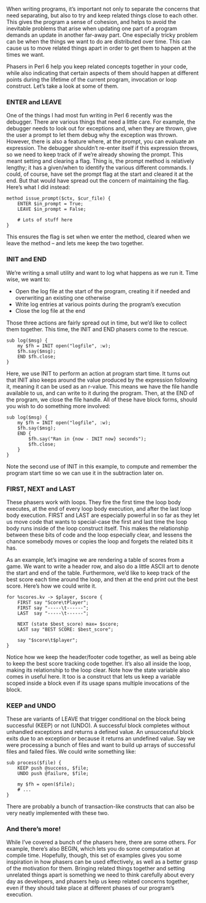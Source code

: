 When writing programs, it’s important not only to separate the concerns that
need separating, but also to try and keep related things close to each other.
This gives the program a sense of cohesion, and helps to avoid the inevitable
problems that arise when updating one part of a program demands an update in
another far-away part. One especially tricky problem can be when the things we
want to do are distributed over time. This can cause us to move related things
apart in order to get them to happen at the times we want.

Phasers in Perl 6 help you keep related concepts together in your code, while
also indicating that certain aspects of them should happen at different points
during the lifetime of the current program, invocation or loop construct.
Let’s take a look at some of them.

### ENTER and LEAVE

One of the things I had most fun writing in Perl 6 recently was the debugger.
There are various things that need a little care. For example, the debugger
needs to look out for exceptions and, when they are thrown, give the user a
prompt to let them debug why the exception was thrown. However, there is also
a feature where, at the prompt, you can evaluate an expression. The debugger
shouldn’t re-enter itself if this expression throws, so we need to keep track
of if we’re already showing the prompt. This meant setting and clearing a
flag. Thing is, the prompt method is relatively lengthy; it has a given/when
to identify the various different commands. I could, of course, have set the
prompt flag at the start and cleared it at the end. But that would have spread
out the concern of maintaining the flag. Here’s what I did instead:

    
    method issue_prompt($ctx, $cur_file) {
        ENTER $in_prompt = True;
        LEAVE $in_prompt = False;
    
        # Lots of stuff here
    }

This ensures the flag is set when we enter the method, cleared when we leave
the method – and lets me keep the two together.

### INIT and END

We’re writing a small utility and want to log what happens as we run it. Time
wise, we want to:

  * Open the log file at the start of the program, creating it if needed and overwriting an existing one otherwise
  * Write log entries at various points during the program’s execution
  * Close the log file at the end

Those three actions are fairly spread out in time, but we’d like to collect
them together. This time, the INIT and END phasers come to the rescue.

    
    sub log($msg) {
        my $fh = INIT open("logfile", :w);
        $fh.say($msg);
        END $fh.close;
    }

Here, we use INIT to perform an action at program start time. It turns out
that INIT also keeps around the value produced by the expression following it,
meaning it can be used as an r-value. This means we have the file handle
available to us, and can write to it during the program. Then, at the END of
the program, we close the file handle. All of these have block forms, should
you wish to do something more involved:

    
    sub log($msg) {
        my $fh = INIT open("logfile", :w);
        $fh.say($msg);
        END {
            $fh.say("Ran in {now - INIT now} seconds");
            $fh.close;
        }
    }

Note the second use of INIT in this example, to compute and remember the
program start time so we can use it in the subtraction later on.

### FIRST, NEXT and LAST

These phasers work with loops. They fire the first time the loop body
executes, at the end of every loop body execution, and after the last loop
body execution. FIRST and LAST are especially powerful in so far as they let
us move code that wants to special-case the first and last time the loop body
runs inside of the loop construct itself. This makes the relationship between
these bits of code and the loop especially clear, and lessens the chance
somebody moves or copies the loop and forgets the related bits it has.

As an example, let’s imagine we are rendering a table of scores from a game.
We want to write a header row, and also do a little ASCII art to denote the
start and end of the table. Furthermore, we’d like to keep track of the best
score each time around the loop, and then at the end print out the best score.
Here’s how we could write it.

    
    for %scores.kv -> $player, $score {
        FIRST say "Score\tPlayer";
        FIRST say "-----\t------";
        LAST  say "-----\t------";
    
        NEXT (state $best_score) max= $score;
        LAST say "BEST SCORE: $best_score";
    
        say "$score\t$player";
    }

Notice how we keep the header/footer code together, as well as being able to
keep the best score tracking code together. It’s also all inside the loop,
making its relationship to the loop clear. Note how the state variable also
comes in useful here. It too is a construct that lets us keep a variable
scoped inside a block even if its usage spans multiple invocations of the
block.

### KEEP and UNDO

These are variants of LEAVE that trigger conditional on the block being
successful (KEEP) or not (UNDO). A successful block completes without
unhandled exceptions and returns a defined value. An unsuccessful block exits
due to an exception or because it returns an undefined value. Say we were
processing a bunch of files and want to build up arrays of successful files
and failed files. We could write something like:

    
    sub process($file) {
        KEEP push @success, $file;
        UNDO push @failure, $file;
    
        my $fh = open($file);
        # ...
    }

There are probably a bunch of transaction-like constructs that can also be
very neatly implemented with these two.

### And there’s more!

While I’ve covered a bunch of the phasers here, there are some others. For
example, there’s also BEGIN, which lets you do some computation at compile
time. Hopefully, though, this set of examples gives you some inspiration in
how phasers can be used effectively, as well as a better grasp of the
motivation for them. Bringing related things together and setting unrelated
things apart is something we need to think carefully about every day as
developers, and phasers help us keep related concerns together, even if they
should take place at different phases of our program’s execution.

